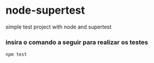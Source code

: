 # node-supertest
simple test project with node and supertest

### insira o comando a seguir para realizar os testes
    npm test
